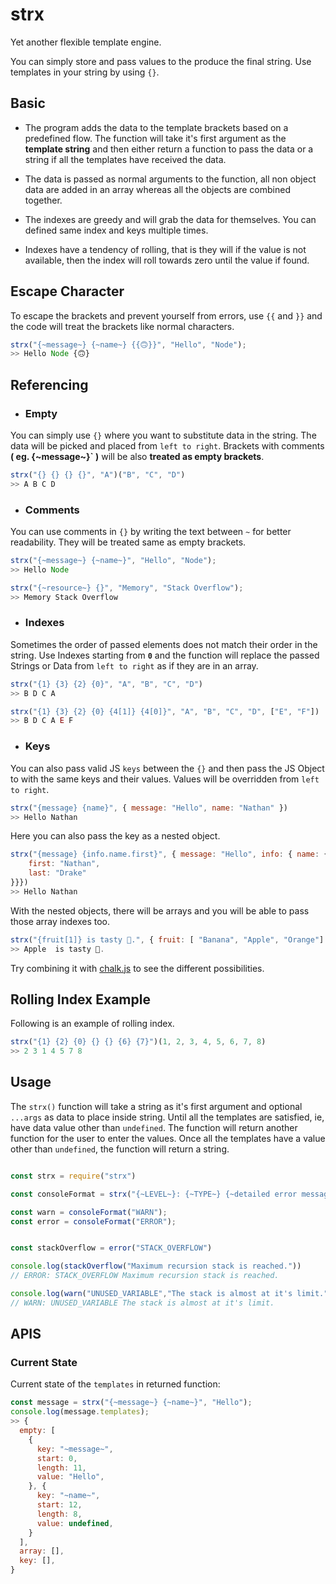 # strx

Yet another flexible template engine.

You can simply store and pass values to the produce the final string. Use templates in your string by using `{}`.

## Basic

-   The program adds the data to the template brackets based on a predefined flow. The function will take it's first argument as the
    **template string** and then either return a function to pass the data or a string if all the templates have received the data.

-   The data is passed as normal arguments to the function, all non object data are added in an array whereas all the objects are combined together.

-   The indexes are greedy and will grab the data for themselves. You can defined same index and keys multiple times.

-   Indexes have a tendency of rolling, that is they will if the value is not available, then the index will roll towards zero
    until the value if found.

## Escape Character

To escape the brackets and prevent yourself from errors, use `{{` and `}}`
and the code will treat the brackets like normal characters.

```Javascript
strx("{~message~} {~name~} {{🙃}}", "Hello", "Node");
>> Hello Node {🙃}
```

## Referencing

-   ### Empty

You can simply use `{}` where you want to substitute data in the string. The data will be picked and placed from `left to right`. Brackets with comments **( eg. {\~message\~}` )** will be also **treated as empty brackets**.

```Javascript
strx("{} {} {} {}", "A")("B", "C", "D")
>> A B C D
```

-   ### Comments

You can use comments in `{}` by writing the text between `~` for better readability. They will be treated same as empty brackets.

```Javascript
strx("{~message~} {~name~}", "Hello", "Node");
>> Hello Node

strx("{~resource~} {}", "Memory", "Stack Overflow");
>> Memory Stack Overflow
```

-   ### Indexes

Sometimes the order of passed elements does not match their order in the string. Use Indexes starting from **`0`** and the function will replace the passed Strings or Data from `left to right` as if they are in an array.

```Javascript
strx("{1} {3} {2} {0}", "A", "B", "C", "D")
>> B D C A
```

```Javascript
strx("{1} {3} {2} {0} {4[1]} {4[0]}", "A", "B", "C", "D", ["E", "F"])
>> B D C A E F
```

-   ### Keys

You can also pass valid JS `keys` between the `{}` and then pass the JS Object to
with the same keys and their values. Values will be overridden from `left to right`.

```Javascript
strx("{message} {name}", { message: "Hello", name: "Nathan" })
>> Hello Nathan
```

Here you can also pass the key as a nested object.

```Javascript
strx("{message} {info.name.first}", { message: "Hello", info: { name: {
    first: "Nathan",
    last: "Drake"
}}})
>> Hello Nathan
```

With the nested objects, there will be arrays and you will be able to pass those array indexes too.

```Javascript
strx("{fruit[1]} is tasty 🤤.", { fruit: [ "Banana", "Apple", "Orange"] })
>> Apple  is tasty 🤤.
```

Try combining it with [chalk.js](https://www.npmjs.com/package/chalk) to see the different possibilities.

## Rolling Index Example

Following is an example of rolling index.

```Javascript
strx("{1} {2} {0} {} {} {6} {7}")(1, 2, 3, 4, 5, 6, 7, 8)
>> 2 3 1 4 5 7 8
```

## Usage

The `strx()` function will take a string as it's first argument and optional `...args` as data to place inside string. Until all the templates are satisfied, ie, have data value other than `undefined`. The function will return another function for the user to enter the values. Once all the templates have a value other than `undefined`, the function will return a string.

```Javascript

const strx = require("strx")

const consoleFormat = strx("{~LEVEL~}: {~TYPE~} {~detailed error message~}");

const warn = consoleFormat("WARN");
const error = consoleFormat("ERROR");


const stackOverflow = error("STACK_OVERFLOW")

console.log(stackOverflow("Maximum recursion stack is reached."))
// ERROR: STACK_OVERFLOW Maximum recursion stack is reached.

console.log(warn("UNUSED_VARIABLE","The stack is almost at it's limit."))
// WARN: UNUSED_VARIABLE The stack is almost at it's limit.

```

## APIS

### Current State

Current state of the `templates` in returned function:

```Javascript
const message = strx("{~message~} {~name~}", "Hello");
console.log(message.templates);
>> {
  empty: [
    {
      key: "~message~",
      start: 0,
      length: 11,
      value: "Hello",
    }, {
      key: "~name~",
      start: 12,
      length: 8,
      value: undefined,
    }
  ],
  array: [],
  key: [],
}
```
